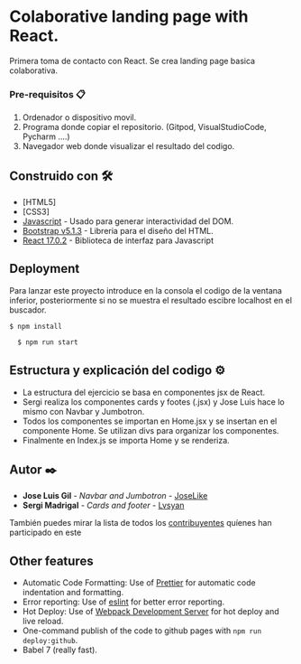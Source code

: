 # Colaborative landing page with React.

Primera toma de contacto con React. Se crea landing page basica colaborativa.

### Pre-requisitos 📋

1. Ordenador o dispositivo movil.
2. Programa donde copiar el repositorio. (Gitpod, VisualStudioCode, Pycharm ....)
3. Navegador web donde visualizar el resultado del codigo.


## Construido con 🛠️

* [HTML5] 
* [CSS3]  
* [Javascript](https://www.javascript.com/) - Usado para generar interactividad del DOM.
* [Bootstrap v5.1.3](https://getbootstrap.com/) - Libreria para el diseño del HTML.
* [React 17.0.2](https://es.reactjs.org/) - Biblioteca de interfaz para Javascript


## Deployment

Para lanzar este proyecto introduce en la consola el codigo de la ventana inferior, posteriormente si no se muestra el resultado escibre localhost en el buscador.
```
$ npm install
```

```bash
  $ npm run start
```



## Estructura y explicación del codigo ⚙️

* La estructura del ejercicio se basa en componentes jsx de React.
* Sergi realiza los componentes cards y footes (.jsx) y Jose Luis hace lo mismo con Navbar y Jumbotron.
* Todos los componentes se importan en Home.jsx y se insertan en el componente Home. Se utilizan divs para organizar los componentes.
* Finalmente en Index.js se importa Home y se renderiza.


## Autor ✒️

* **Jose Luis Gil** - *Navbar and Jumbotron* - [JoseLike](https://github.com/JoseLike)
* **Sergi Madrigal** - *Cards and footer* - [Lvsyan](https://github.com/Lvsyan)

También puedes mirar la lista de todos los [contribuyentes](https://github.com/JoseLike/landing-page-with-react) quíenes han participado en este 



## Other features

- Automatic Code Formatting: Use of [Prettier](https://prettier.io/) for automatic code indentation and formatting.
- Error reporting: Use of [eslint](https://eslint.org/) for better error reporting.
- Hot Deploy: Use of [Webpack Development Server](https://webpack.js.org/configuration/dev-server/) for hot deploy and live reload.
- One-command publish of the code to github pages with `npm run deploy:github`.
- Babel 7 (really fast).
